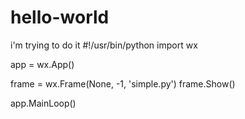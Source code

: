 # hello-world
i'm trying to do it
#!/usr/bin/python
import wx
 
app = wx.App()
 
frame = wx.Frame(None, -1, 'simple.py')
frame.Show()
 
app.MainLoop()
